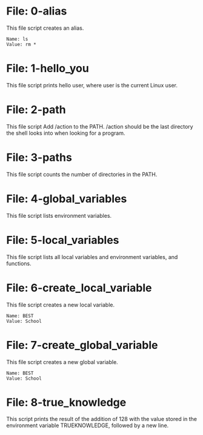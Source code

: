 # File: 0-alias
This file script creates an alias.

    Name: ls
    Value: rm *
# File: 1-hello_you
This file script prints hello user, where user is the current Linux user.
# File: 2-path
This file script Add /action to the PATH. /action should be the last directory the shell looks into when looking for a program.
# File: 3-paths
This file script counts the number of directories in the PATH.
# File: 4-global_variables
This file script lists environment variables.
# File: 5-local_variables
This file script lists all local variables and environment variables, and functions.
# File: 6-create_local_variable
This file script creates a new local variable.

    Name: BEST
    Value: School
# File: 7-create_global_variable
This file script creates a new global variable.

    Name: BEST
    Value: School
# File: 8-true_knowledge
This script prints the result of the addition of 128 with the value stored in the environment variable TRUEKNOWLEDGE, followed by a new line.
